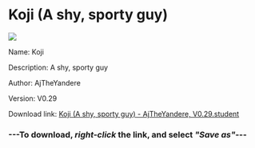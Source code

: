# Koji (A shy, sporty guy)

<img src = "https://raw.githubusercontent.com/Arbiter1223/Daigaku-Gurashi-Custom-Students/master/Students/Files/Koji%20(A%20shy%2C%20sporty%20guy).png">

Name: Koji

Description: A shy, sporty guy

Author: AjTheYandere

Version: V0.29

Download link: <a href="https://raw.githubusercontent.com/Arbiter1223/Daigaku-Gurashi-Custom-Students/master/Students/Files/Koji%20(A%20shy%2C%20sporty%20guy)%20-%20AjTheYandere%2C%20V0.29.student">Koji (A shy, sporty guy) - AjTheYandere, V0.29.student</a>

### ---**To download, _right-click_ the link, and select _"Save as"_**---
